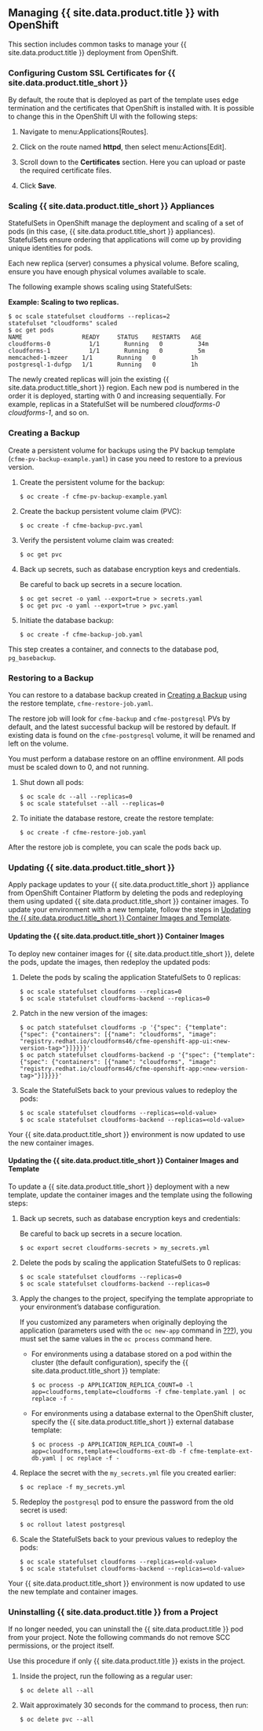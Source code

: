 ## Managing {{ site.data.product.title }} with OpenShift

This section includes common tasks to manage your {{ site.data.product.title }}
deployment from OpenShift.

### Configuring Custom SSL Certificates for {{ site.data.product.title_short }}

By default, the route that is deployed as part of the template uses edge
termination and the certificates that OpenShift is installed with. It is
possible to change this in the OpenShift UI with the following steps:

1.  Navigate to menu:Applications\[Routes\].

2.  Click on the route named **httpd**, then select
    menu:Actions\[Edit\].

3.  Scroll down to the **Certificates** section. Here you can upload or
    paste the required certificate files.

4.  Click **Save**.

### Scaling {{ site.data.product.title_short }} Appliances

StatefulSets in OpenShift manage the deployment and scaling of a set of
pods (in this case, {{ site.data.product.title_short }} appliances). StatefulSets
ensure ordering that applications will come up by providing unique
identities for pods.

<div class="important">

Each new replica (server) consumes a physical volume. Before scaling,
ensure you have enough physical volumes available to scale.

</div>

The following example shows scaling using StatefulSets:

**Example: Scaling to two replicas.**

    $ oc scale statefulset cloudforms --replicas=2
    statefulset "cloudforms" scaled
    $ oc get pods
    NAME                 READY     STATUS    RESTARTS   AGE
    cloudforms-0           1/1       Running   0          34m
    cloudforms-1           1/1       Running   0          5m
    memcached-1-mzeer    1/1       Running   0          1h
    postgresql-1-dufgp   1/1       Running   0          1h

The newly created replicas will join the existing {{ site.data.product.title_short }}
region. Each new pod is numbered in the order it is deployed, starting
with 0 and increasing sequentially. For example, replicas in a
StatefulSet will be numbered *cloudforms-0* *cloudforms-1*, and so on.

### Creating a Backup

Create a persistent volume for backups using the PV backup template
(`cfme-pv-backup-example.yaml`) in case you need to restore to a
previous version.

1.  Create the persistent volume for the backup:

        $ oc create -f cfme-pv-backup-example.yaml

2.  Create the backup persistent volume claim (PVC):

        $ oc create -f cfme-backup-pvc.yaml

3.  Verify the persistent volume claim was created:

        $ oc get pvc

4.  Back up secrets, such as database encryption keys and credentials.

    <div class="important">

    Be careful to back up secrets in a secure location.

    </div>

        $ oc get secret -o yaml --export=true > secrets.yaml
        $ oc get pvc -o yaml --export=true > pvc.yaml

5.  Initiate the database backup:

        $ oc create -f cfme-backup-job.yaml

This step creates a container, and connects to the database pod,
`pg_basebackup`.

### Restoring to a Backup

You can restore to a database backup created in [Creating a
Backup](#creating-backups) using the restore template,
`cfme-restore-job.yaml`.

The restore job will look for `cfme-backup` and `cfme-postgresql` PVs by
default, and the latest successful backup will be restored by default.
If existing data is found on the `cfme-postgresql` volume, it will be
renamed and left on the volume.

<div class="important">

You must perform a database restore on an offline environment. All pods
must be scaled down to 0, and not running.

</div>

1.  Shut down all pods:

        $ oc scale dc --all --replicas=0
        $ oc scale statefulset --all --replicas=0

2.  To initiate the database restore, create the restore template:

        $ oc create -f cfme-restore-job.yaml

After the restore job is complete, you can scale the pods back up.

### Updating {{ site.data.product.title_short }}

Apply package updates to your {{ site.data.product.title_short }} appliance from
OpenShift Container Platform by deleting the pods and redeploying them
using updated {{ site.data.product.title_short }} container images. To update your
environment with a new template, follow the steps in [Updating the
{{ site.data.product.title_short }} Container Images and
Template](#modified-template-update).

#### Updating the {{ site.data.product.title_short }} Container Images

To deploy new container images for {{ site.data.product.title_short }}, delete the
pods, update the images, then redeploy the updated pods:

1.  Delete the pods by scaling the application StatefulSets to 0
    replicas:

        $ oc scale statefulset cloudforms --replicas=0
        $ oc scale statefulset cloudforms-backend --replicas=0

2.  Patch in the new version of the images:

        $ oc patch statefulset cloudforms -p '{"spec": {"template": {"spec": {"containers": [{"name": "cloudforms", "image": "registry.redhat.io/cloudforms46/cfme-openshift-app-ui:<new-version-tag>"}]}}}}'
        $ oc patch statefulset cloudforms-backend -p '{"spec": {"template": {"spec": {"containers": [{"name": "cloudforms", "image": "registry.redhat.io/cloudforms46/cfme-openshift-app:<new-version-tag>"}]}}}}'

3.  Scale the StatefulSets back to your previous values to redeploy the
    pods:

        $ oc scale statefulset cloudforms --replicas=<old-value>
        $ oc scale statefulset cloudforms-backend --replicas=<old-value>

Your {{ site.data.product.title_short }} environment is now updated to use the new
container images.

#### Updating the {{ site.data.product.title_short }} Container Images and Template

To update a {{ site.data.product.title_short }} deployment with a new template,
update the container images and the template using the following steps:

1.  Back up secrets, such as database encryption keys and credentials:

    <div class="important">

    Be careful to back up secrets in a secure location.

    </div>

        $ oc export secret cloudforms-secrets > my_secrets.yml

2.  Delete the pods by scaling the application StatefulSets to 0
    replicas:

        $ oc scale statefulset cloudforms --replicas=0
        $ oc scale statefulset cloudforms-backend --replicas=0

3.  Apply the changes to the project, specifying the template
    appropriate to your environment’s database configuration.

    <div class="important">

    If you customized any parameters when originally deploying the
    application (parameters used with the `oc new-app` command in
    [???](#deploying-the-appliance)), you must set the same values in
    the `oc process` command here.

    </div>

      - For environments using a database stored on a pod within the
        cluster (the default configuration), specify the
        {{ site.data.product.title_short }} template:

            $ oc process -p APPLICATION_REPLICA_COUNT=0 -l app=cloudforms,template=cloudforms -f cfme-template.yaml | oc replace -f -

      - For environments using a database external to the OpenShift
        cluster, specify the {{ site.data.product.title_short }} external database
        template:

            $ oc process -p APPLICATION_REPLICA_COUNT=0 -l app=cloudforms,template=cloudforms-ext-db -f cfme-template-ext-db.yaml | oc replace -f -

4.  Replace the secret with the `my_secrets.yml` file you created
    earlier:

        $ oc replace -f my_secrets.yml

5.  Redeploy the `postgresql` pod to ensure the password from the old
    secret is used:

        $ oc rollout latest postgresql

6.  Scale the StatefulSets back to your previous values to redeploy the
    pods:

        $ oc scale statefulset cloudforms --replicas=<old-value>
        $ oc scale statefulset cloudforms-backend --replicas=<old-value>

Your {{ site.data.product.title_short }} environment is now updated to use the new
template and container images.

### Uninstalling {{ site.data.product.title }} from a Project

If no longer needed, you can uninstall the {{ site.data.product.title }} pod from your
project. Note the following commands do not remove SCC permissions, or
the project itself.

<div class="important">

Use this procedure if only {{ site.data.product.title }} exists in the project.

</div>

1.  Inside the project, run the following as a regular user:

        $ oc delete all --all

2.  Wait approximately 30 seconds for the command to process, then run:

        $ oc delete pvc --all
